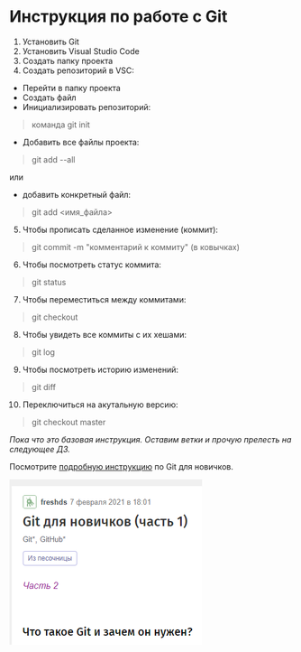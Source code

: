 # Инструкция по работе с Git

1. Установить Git
2. Установить Visual Studio Code
3. Создать папку проекта
4. Создать репозиторий в VSC:
* Перейти в папку проекта 
* Создать файл
* Инициализировать репозиторий:
> команда git init 
* Добавить все файлы проекта: 
> git add --all

или

* добавить конкретный файл:
> git add <имя_файла>

5. Чтобы прописать сделанное изменение (коммит):
> git commit -m "комментарий к коммиту" (в ковычках) 
6. Чтобы посмотреть статус коммита:
> git status
7. Чтобы переместиться между коммитами:
> git checkout
8. Чтобы увидеть все коммиты с их хешами:
> git log
9. Чтобы посмотреть историю изменений:
> git diff
10. Переключиться на акутальную версию:
> git checkout master

*Пока что это базовая инструкция. Оставим ветки и прочую прелесть на следующее ДЗ.*

Посмотрите [подробную инструкцию](https://habr.com/ru/post/541258/) по Git для новичков.

![<image>](git_image.png)
